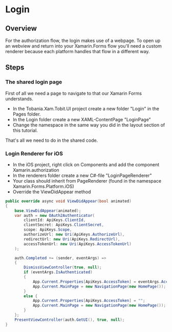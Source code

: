 # Login

## Overview
For the authorization flow, the login makes use of a webpage. To open up an webview and return into your Xamarin.Forms flow you'll need a custom renderer because each platform handles that flow in a different way.

## Steps

### The shared login page
First of all we need a page to navigate to that our Xamarin Forms understands.

- In the Tobania.Xam.Tobit.UI project create a new folder "Login" in the Pages folder.
- In the Login folder create a new XAML-ContentPage "LoginPage"
- Change the namespace in the same way you did in the layout section of this tutorial.

That's all we need to do in the shared code.

### Login Renderer for iOS
- In the iOS project, right click on Components and add the component Xamarin.authorization
- In the renderers folder create a new C#-file "LoginPageRenderer"
- Your class should inherit from PageRenderer (found in the namespace Xamarin.Forms.Platform.iOS)
- Override the ViewDidAppear method

```C#
public override async void ViewDidAppear(bool animated)
{
    base.ViewDidAppear(animated);
    var auth = new OAuth2Authenticator(
        clientId: ApiKeys.ClientId,
        clientSecret: ApiKeys.ClientSecret,
        scope: ApiKeys.Scope,
        authorizeUrl: new Uri(ApiKeys.AuthorizeUrl),
        redirectUrl: new Uri(ApiKeys.RedirectUrl),
        accessTokenUrl: new Uri(ApiKeys.AccessTokenUrl)
    );

    auth.Completed += (sender, eventArgs) =>
    {
        DismissViewController(true, null);
        if (eventArgs.IsAuthenticated)
        {
            App.Current.Properties[ApiKeys.AccessToken] = eventArgs.Account.Properties[ApiKeys.AccessToken].ToString();
            App.Current.MainPage = new NavigationPage(new HomePage());
        }
        else {
            App.Current.Properties[ApiKeys.AccessToken] = "";
            App.Current.MainPage = new NavigationPage(new HomePage());
        }
    };
    PresentViewController(auth.GetUI(), true, null);
}
```
